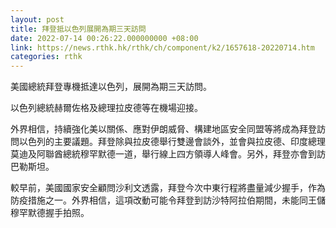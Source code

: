 ```yaml
---
layout: post
title: 拜登抵以色列展開為期三天訪問
date: 2022-07-14 00:26:22.000000000 +08:00
link: https://news.rthk.hk/rthk/ch/component/k2/1657618-20220714.htm
categories: rthk
---
```


美國總統拜登專機抵達以色列，展開為期三天訪問。

以色列總統赫爾佐格及總理拉皮德等在機場迎接。

外界相信，持續強化美以關係、應對伊朗威脅、構建地區安全同盟等將成為拜登訪問以色列的主要議題。拜登除與拉皮德舉行雙邊會談外，並會與拉皮德、印度總理莫迪及阿聯酋總統穆罕默德一道，舉行線上四方領導人峰會。另外，拜登亦會到訪巴勒斯坦。

較早前，美國國家安全顧問沙利文透露，拜登今次中東行程將盡量減少握手，作為防疫措施之一。外界相信，這項改動可能令拜登到訪沙特阿拉伯期間，未能同王儲穆罕默德握手拍照。
